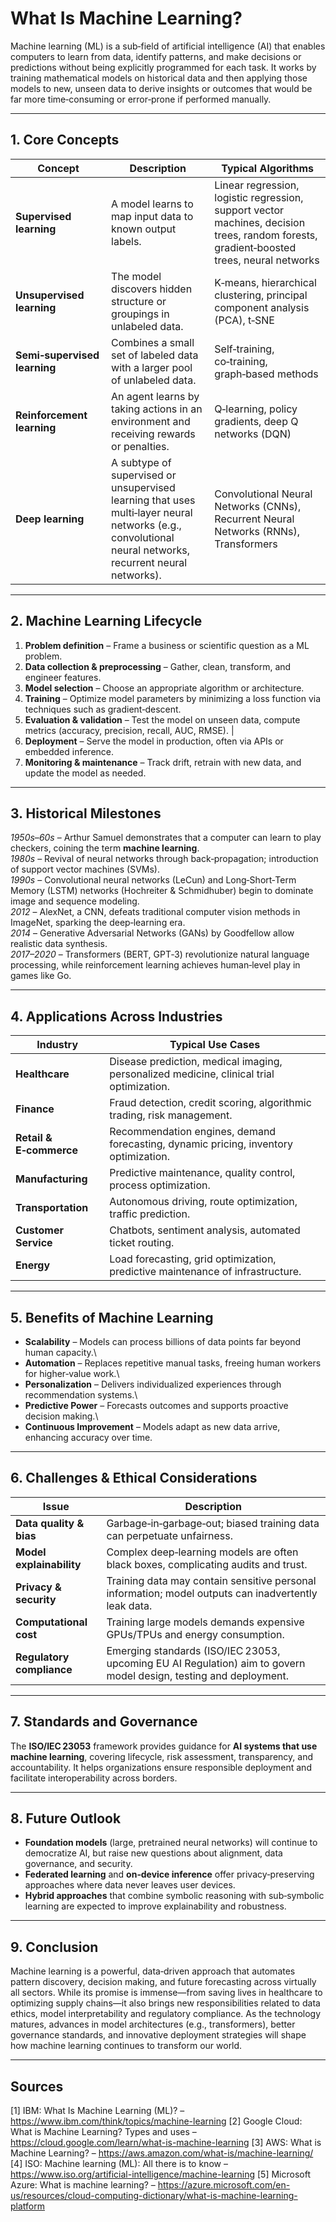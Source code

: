 # What Is Machine Learning?

Machine learning (ML) is a sub‑field of artificial intelligence (AI) that enables computers to learn from data, identify patterns, and make decisions or predictions without being explicitly programmed for each task. It works by training mathematical models on historical data and then applying those models to new, unseen data to derive insights or outcomes that would be far more time‑consuming or error‑prone if performed manually.

---

## 1. Core Concepts

| Concept | Description | Typical Algorithms |
|---------|-------------|--------------------|
| **Supervised learning** | A model learns to map input data to known output labels. | Linear regression, logistic regression, support vector machines, decision trees, random forests, gradient‑boosted trees, neural networks |
| **Unsupervised learning** | The model discovers hidden structure or groupings in unlabeled data. | K‑means, hierarchical clustering, principal component analysis (PCA), t‑SNE |
| **Semi‑supervised learning** | Combines a small set of labeled data with a larger pool of unlabeled data. | Self‑training, co‑training, graph‑based methods |
| **Reinforcement learning** | An agent learns by taking actions in an environment and receiving rewards or penalties. | Q‑learning, policy gradients, deep Q networks (DQN) |
| **Deep learning** | A subtype of supervised or unsupervised learning that uses multi‑layer neural networks (e.g., convolutional neural networks, recurrent neural networks). | Convolutional Neural Networks (CNNs), Recurrent Neural Networks (RNNs), Transformers |

---

## 2. Machine Learning Lifecycle
1. **Problem definition** – Frame a business or scientific question as a ML problem.
2. **Data collection & preprocessing** – Gather, clean, transform, and engineer features.
3. **Model selection** – Choose an appropriate algorithm or architecture.
4. **Training** – Optimize model parameters by minimizing a loss function via techniques such as gradient‑descent.
5. **Evaluation & validation** – Test the model on unseen data, compute metrics (accuracy, precision, recall, AUC, RMSE). |
6. **Deployment** – Serve the model in production, often via APIs or embedded inference.
7. **Monitoring & maintenance** – Track drift, retrain with new data, and update the model as needed.

---

## 3. Historical Milestones
*1950s–60s* – Arthur Samuel demonstrates that a computer can learn to play checkers, coining the term **machine learning**.\
*1980s* – Revival of neural networks through back‑propagation; introduction of support vector machines (SVMs).\
*1990s* – Convolutional neural networks (LeCun) and Long‑Short‑Term Memory (LSTM) networks (Hochreiter & Schmidhuber) begin to dominate image and sequence modeling.\
*2012* – AlexNet, a CNN, defeats traditional computer vision methods in ImageNet, sparking the deep‑learning era.\
*2014* – Generative Adversarial Networks (GANs) by Goodfellow allow realistic data synthesis.\
*2017–2020* – Transformers (BERT, GPT‑3) revolutionize natural language processing, while reinforcement learning achieves human‑level play in games like Go.

---

## 4. Applications Across Industries
| Industry | Typical Use Cases |
|----------|-------------------|
| **Healthcare** | Disease prediction, medical imaging, personalized medicine, clinical trial optimization. |
| **Finance** | Fraud detection, credit scoring, algorithmic trading, risk management. |
| **Retail & E‑commerce** | Recommendation engines, demand forecasting, dynamic pricing, inventory optimization. |
| **Manufacturing** | Predictive maintenance, quality control, process optimization. |
| **Transportation** | Autonomous driving, route optimization, traffic prediction. |
| **Customer Service** | Chatbots, sentiment analysis, automated ticket routing. |
| **Energy** | Load forecasting, grid optimization, predictive maintenance of infrastructure. |

---

## 5. Benefits of Machine Learning
* **Scalability** – Models can process billions of data points far beyond human capacity.\
* **Automation** – Replaces repetitive manual tasks, freeing human workers for higher‑value work.\
* **Personalization** – Delivers individualized experiences through recommendation systems.\
* **Predictive Power** – Forecasts outcomes and supports proactive decision making.\
* **Continuous Improvement** – Models adapt as new data arrive, enhancing accuracy over time.

---

## 6. Challenges & Ethical Considerations
| Issue | Description |
|------|-------------|
| **Data quality & bias** | Garbage‑in‑garbage‑out; biased training data can perpetuate unfairness. |
| **Model explainability** | Complex deep‑learning models are often black boxes, complicating audits and trust. |
| **Privacy & security** | Training data may contain sensitive personal information; model outputs can inadvertently leak data. |
| **Computational cost** | Training large models demands expensive GPUs/TPUs and energy consumption. |
| **Regulatory compliance** | Emerging standards (ISO/IEC 23053, upcoming EU AI Regulation) aim to govern model design, testing and deployment.

---

## 7. Standards and Governance
The **ISO/IEC 23053** framework provides guidance for **AI systems that use machine learning**, covering lifecycle, risk assessment, transparency, and accountability. It helps organizations ensure responsible deployment and facilitate interoperability across borders.

---

## 8. Future Outlook
* **Foundation models** (large, pretrained neural networks) will continue to democratize AI, but raise new questions about alignment, data governance, and security.
* **Federated learning** and **on‑device inference** offer privacy‑preserving approaches where data never leaves user devices.
* **Hybrid approaches** that combine symbolic reasoning with sub‑symbolic learning are expected to improve explainability and robustness.

---

## 9. Conclusion
Machine learning is a powerful, data‑driven approach that automates pattern discovery, decision making, and future forecasting across virtually all sectors. While its promise is immense—from saving lives in healthcare to optimizing supply chains—it also brings new responsibilities related to data ethics, model interpretability and regulatory compliance. As the technology matures, advances in model architectures (e.g., transformers), better governance standards, and innovative deployment strategies will shape how machine learning continues to transform our world.

---

## Sources
[1] IBM: What Is Machine Learning (ML)? – https://www.ibm.com/think/topics/machine-learning 
[2] Google Cloud: What is Machine Learning? Types and uses – https://cloud.google.com/learn/what-is-machine-learning 
[3] AWS: What is Machine Learning? – https://aws.amazon.com/what-is/machine-learning/ 
[4] ISO: Machine learning (ML): All there is to know – https://www.iso.org/artificial-intelligence/machine-learning 
[5] Microsoft Azure: What is machine learning? – https://azure.microsoft.com/en-us/resources/cloud-computing-dictionary/what-is-machine-learning-platform